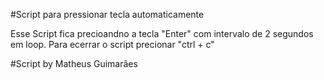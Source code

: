 #Script para pressionar tecla automaticamente

Esse Script fica precioandno a tecla "Enter" com intervalo de 2 segundos em loop.
Para ecerrar o script precionar "ctrl + c"

#Script by Matheus Guimarães
